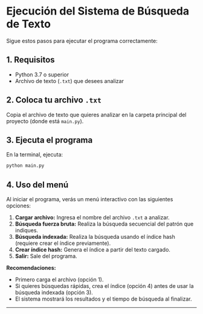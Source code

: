 # Ejecución del Sistema de Búsqueda de Texto

Sigue estos pasos para ejecutar el programa correctamente:

## 1. Requisitos

- Python 3.7 o superior
- Archivo de texto (`.txt`) que desees analizar

## 2. Coloca tu archivo `.txt`

Copia el archivo de texto que quieres analizar en la carpeta principal del proyecto (donde está `main.py`).

## 3. Ejecuta el programa

En la terminal, ejecuta:

```sh
python main.py
```

## 4. Uso del menú

Al iniciar el programa, verás un menú interactivo con las siguientes opciones:

1. **Cargar archivo:** Ingresa el nombre del archivo `.txt` a analizar.
2. **Búsqueda fuerza bruta:** Realiza la búsqueda secuencial del patrón que indiques.
3. **Búsqueda indexada:** Realiza la búsqueda usando el índice hash (requiere crear el índice previamente).
4. **Crear índice hash:** Genera el índice a partir del texto cargado.
5. **Salir:** Sale del programa.

**Recomendaciones:**
- Primero carga el archivo (opción 1).
- Si quieres búsquedas rápidas, crea el índice (opción 4) antes de usar la búsqueda indexada (opción 3).
- El sistema mostrará los resultados y el tiempo de búsqueda al finalizar.

---
